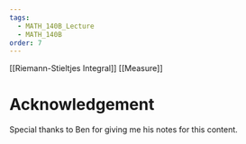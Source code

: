 ```yaml
---
tags:
  - MATH_140B_Lecture
  - MATH_140B
order: 7
---
```

[[Riemann-Stieltjes Integral]]
[[Measure]]

# Acknowledgement 
Special thanks to Ben for giving me his notes for this content. 